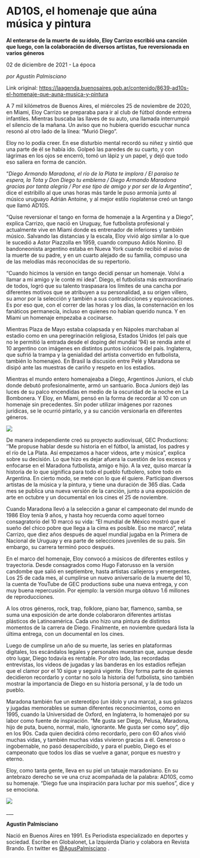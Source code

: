 # AD10S, el homenaje que aúna música y pintura

**Al enterarse de la muerte de su ídolo, Eloy Carrizo escribió una canción que luego, con la colaboración de diversos artistas, fue reversionada en varios géneros**

02 de diciembre de 2021 - La época

_por Agustín Palmisciano_

Link original: https://laagenda.buenosaires.gob.ar/contenido/8639-ad10s-el-homenaje-que-auna-musica-y-pintura



A 7 mil kilómetros de Buenos Aires, el miércoles 25 de noviembre de 2020, en Miami, Eloy Carrizo se preparaba para ir al club de fútbol donde entrena infantiles. Mientras buscaba las llaves de su auto, una llamada interrumpió el silencio de la mañana. Un aviso que no hubiera querido escuchar nunca resonó al otro lado de la línea: “Murió Diego”.




Eloy no lo podía creer. En ese disturbio mental recordó su niñez y sintió que una parte de él se había ido. Golpeó las paredes de su cuarto, y con lágrimas en los ojos se encerró, tomó un lápiz y un papel, y dejó que todo eso saliera en forma de canción.




“*Diego Armando Maradona, el río de la Plata te implora / El paraíso te espera, la Tota y Don Diego tu emblema / Diego Armando Maradona gracias por tanta alegría / Por ese tipo de amigo y por ser de la Argentina*”, dice el estribillo al que unas horas más tarde le puso armonía junto al músico uruguayo Adrián Antoine, y al mejor estilo rioplatense creó un tango que llamó AD10S.




“Quise reversionar el tango en forma de homenaje a la Argentina y a Diego”, explica Carrizo, que nació en Uruguay, fue futbolista profesional y actualmente vive en Miami donde es entrenador de inferiores y también músico. Salvando las distancias y la escala, Eloy vivió algo similar a lo que le sucedió a Astor Piazzolla en 1959, cuando compuso Adiós Nonino. El bandoneonista argentino estaba en Nueva York cuando recibió el aviso de la muerte de su padre, y en un cuarto alejado de su familia, compuso una de las melodías más reconocidas de su repertorio.




“Cuando hicimos la versión en tango decidí pensar un homenaje. Volví a llamar a mi amigo y le conté mi idea”. Diego, el futbolista más extraordinario de todos, logró que su talento traspasara los límites de una cancha por diferentes motivos que se atribuyen a su personalidad, a su origen villero, su amor por la selección y también a sus contradicciones y equivocaciones. Es por eso que, con el correr de las horas y los días, la consternación en los fanáticos permanecía, incluso en quienes no habían querido nunca. Y en Miami un homenaje empezaba a cocinarse.




Mientras Plaza de Mayo estaba colapsada y en Nápoles marchaban al estadio como en una peregrinación religiosa, Estados Unidos (el país que no le permitió la entrada desde el doping del mundial ‘94) se rendía ante el 10 argentino con imágenes en distintos puntos icónicos del país. Inglaterra, que sufrió la trampa y la genialidad del artista convertido en futbolista, también lo homenajeó. En Brasil la discusión entre Pelé y Maradona se disipó ante las muestras de cariño y respeto en los estadios.




Mientras el mundo entero homenajeaba a Diego, Argentinos Juniors, el club donde debutó profesionalmente, armó un santuario. Boca Juniors dejó las luces de su palco encendidas en medio de la oscuridad de la noche en La Bombonera. Y Eloy, en Miami, pensó en la forma de recordar al 10 con un homenaje sin precedentes. Sin poder utilizar imágenes por razones jurídicas, se le ocurrió pintarlo, y a su canción versionarla en diferentes géneros.




[![](https://img.youtube.com/vi/k_pzQ_5rPXg/0.jpg)](https://www.youtube.com/watch?v=k_pzQ_5rPXg)




De manera independiente creó su proyecto audiovisual, GEC Productions: ‘’Me propuse hablar desde su historia en el fútbol, la amistad, los padres y el río de La Plata. Así empezamos a hacer videos, arte y música”, explica sobre su decisión. Lo que hizo es dejar afuera la cuestión de los excesos y enfocarse en el Maradona futbolista, amigo e hijo. A la vez, quiso marcar la historia de lo que significa para todo el pueblo futbolero, sobre todo en Argentina. En cierto modo, se mete con lo que él quiere. Participan diversos artistas de la música y la pintura, y tiene una duración de 365 días. Cada mes se publica una nueva versión de la canción, junto a una exposición de arte en octubre y un documental en los cines el 25 de noviembre.




Cuando Maradona llevó a la selección a ganar el campeonato del mundo de 1986 Eloy tenía 9 años, y hasta hoy recuerda como aquel torneo consagratorio del 10 marcó su vida: “El mundial de México mostró que el sueño del chico pobre que llega a la cima es posible. Eso me marcó”, relata Carrizo, que diez años después de aquel mundial jugaba en la Primera de Nacional de Uruguay y era parte de selecciones juveniles de su país. Sin embargo, su carrera terminó poco después.




En el marco del homenaje, Eloy convocó a músicos de diferentes estilos y trayectoria. Desde consagrados como Hugo Fatorusso en la versión candombe que salió en septiembre, hasta artistas callejeros y emergentes. Los 25 de cada mes, al cumplirse un nuevo aniversario de la muerte del 10, la cuenta de YouTube de GEC productions sube una nueva entrega, y con muy buena repercusión. Por ejemplo: la versión murga obtuvo 1.6 millones de reproducciones.




A los otros géneros, rock, trap, folklore, piano bar, flamenco, samba, se suma una exposición de arte donde colaboraron diferentes artistas plásticos de Latinoamérica. Cada uno hizo una pintura de distintos momentos de la carrera de Diego. Finalmente, en noviembre quedará lista la última entrega, con un documental en los cines.




Luego de cumplirse un año de su muerte, las series en plataformas digitales, los escándalos legales y personales muestran que, aunque desde otro lugar, Diego todavía es rentable. Por otro lado, las recordadas entrevistas, los videos de jugadas y las banderas en los estadios reflejan que el clamor por el 10 sigue y seguirá vigente. Eloy forma parte de quienes decidieron recordarlo y contar no solo la historia del futbolista, sino también mostrar la importancia de Diego en su historia personal, y la de todo un pueblo.




Maradona también fue un estereotipo (un ídolo y una marca), a sus golazos y jugadas memorables se suman diferentes reconocimientos, como en 1995, cuando la Universidad de Oxford, en Inglaterra, lo homenajeó por su labor como fuente de inspiración. “Me gusta ser Diego, Pelusa, Maradona, hijo de puta, bueno, normal, malo, ignorante. Me gusta ser como soy”, dijo en los 90s. Cada quien decidirá cómo recordarlo, pero con 60 años vivió muchas vidas, y también muchas vidas vivieron gracias a él. Generoso o ingobernable, no pasó desapercibido, y para el pueblo, Diego es el campeonato que todos los días se vuelve a ganar, porque es nuestro y eterno.




Eloy, como tanta gente, lleva en su piel un tatuaje maradoniano. En su antebrazo derecho se ve una cruz acompañada de la palabra: AD10S, como su homenaje. “Diego fue una inspiración para luchar por mis sueños”, dice y se emociona.




![](https://cdn.feater.me/files/images/120522/96c0b06a-70b1-4443-b23e-f2fc3ff507d8.png)




\_\_\_




**Agustin Palmisciano**




Nació en Buenos Aires en 1991. Es Periodista especializado en deportes y sociedad. Escribe en Globalonet, La Izquierda Diario y colabora en Revista Brando. En twitter es [@AgusPalmisciano](http://twitter.com/aguspalmisciano) .



